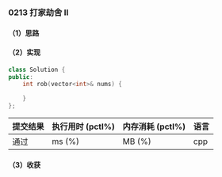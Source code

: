 ### 0213 打家劫舍 II

#### （1）思路

#### （2）实现

```cpp
class Solution {
public:
    int rob(vector<int>& nums) {

    }
};
```

| 提交结果 | 执行用时 (pctl%) | 内存消耗 (pctl%) | 语言 |
|:---------|:-----------------|:-----------------|:-----|
| 通过     |  ms (%)   |  MB (%)  | cpp  |

#### （3）收获
